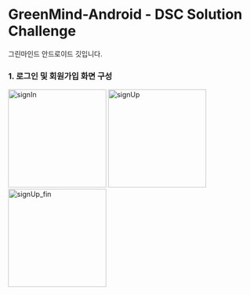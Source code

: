 # GreenMind-Android - DSC Solution Challenge
그린마인드 안드로이드 깃입니다.

### 1. 로그인 및 회원가입 화면 구성
<img width="200" alt="signIn" src="https://user-images.githubusercontent.com/57608585/75414482-0563fb80-596c-11ea-98e6-c925a7cef4aa.png"> <img width="200" alt="signUp" src="https://user-images.githubusercontent.com/57608585/75414583-5c69d080-596c-11ea-951e-b740979da56c.png"> <img width="200" alt="signUp_fin" src="https://user-images.githubusercontent.com/57608585/75414648-8de29c00-596c-11ea-8ca1-2e2dd6b3544d.png">

